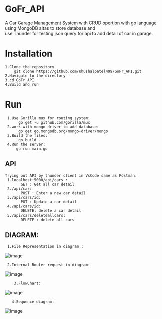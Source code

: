  # GoFr_API
A Car Garage Management System with CRUD opertion with go language using MongoDB altas to store database and  
use Thunder for testing json query for api to add detail of car in garage.
# Installation
    1.Clone the repository  
        git clone https://github.com/Khushalpatel499/GoFr_API.git
    2.Navigate to the directory
    3.cd GoFr_API
    4.Build and run 
# Run 
     1.Use Gorilla mux for routing system:     
          go get -u github.com/gorilla/mux  
     2.work with mongo driver to add database:        
          go get go.mongodb.org/mongo-driver/mongo
     3.Build the files:
          go build .
     4.Run the server:
         go run main.go

       
## API
    Trying out API by thunder client in VsCode same as Postman:
     1.localhost:5000/api/cars :   
           GET : Get all car detail   
     2./api/car:   
           POST : Enter a new car detail   
     3./api/cars/id:   
           PUT : Update a car detail  
     4./api/cars/id:   
           DELETE: delete a car detail   
     5./api/cars/deleteallcars:
           DELETE : delete all cars   

## DIAGRAM:
     1.File Representation in diagram :
   ![image](https://github.com/Khushalpatel499/GoFr_API/assets/91542765/ae42c297-8fbf-460d-9769-6f2a88525b49)
   
     2.Internal Router request in diagram:
   ![image](https://github.com/Khushalpatel499/GoFr_API/assets/91542765/7df75083-16fc-4b11-9133-313f074755ec)
   
        3.FlowChart:
   ![image](https://github.com/Khushalpatel499/GoFr_API/assets/91542765/336b689b-84d9-48c9-adc4-e10cb9625542)

       4.Sequence diagram:
   ![image](https://github.com/Khushalpatel499/GoFr_API/assets/91542765/7cdabbe2-8e80-4be7-8452-9f5575ddff90)

   


